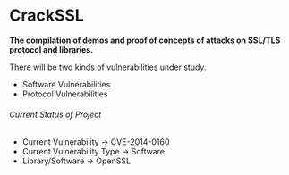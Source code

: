 # CrackSSL

**The compilation of demos and proof of concepts of attacks on SSL/TLS protocol and libraries.**

There will be two kinds of vulnerabilities under study.

* Software Vulnerabilities
* Protocol Vulnerabilities

###### Current Status of Project

* Current Vulnerability      -> CVE-2014-0160
* Current Vulnerability Type -> Software
* Library/Software           -> OpenSSL
